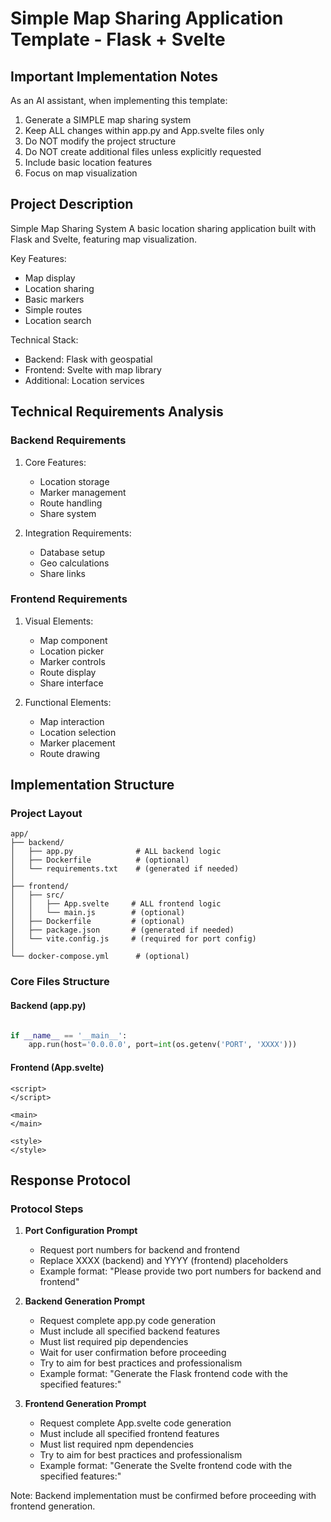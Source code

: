 # Simple Map Sharing Application Template - Flask + Svelte

## Important Implementation Notes

As an AI assistant, when implementing this template:
1. Generate a SIMPLE map sharing system
2. Keep ALL changes within app.py and App.svelte files only
3. Do NOT modify the project structure
4. Do NOT create additional files unless explicitly requested
5. Include basic location features
6. Focus on map visualization

## Project Description

Simple Map Sharing System
A basic location sharing application built with Flask and Svelte, featuring map visualization.

Key Features:
- Map display
- Location sharing
- Basic markers
- Simple routes
- Location search

Technical Stack:
- Backend: Flask with geospatial
- Frontend: Svelte with map library
- Additional: Location services

## Technical Requirements Analysis

### Backend Requirements
1. Core Features:
   - Location storage
   - Marker management
   - Route handling
   - Share system

2. Integration Requirements:
   - Database setup
   - Geo calculations
   - Share links

### Frontend Requirements
1. Visual Elements:
   - Map component
   - Location picker
   - Marker controls
   - Route display
   - Share interface

2. Functional Elements:
   - Map interaction
   - Location selection
   - Marker placement
   - Route drawing

## Implementation Structure

### Project Layout
```plaintext
app/
├── backend/
│   ├── app.py              # ALL backend logic
│   ├── Dockerfile          # (optional)
│   └── requirements.txt    # (generated if needed)
│
├── frontend/
│   ├── src/
│   │   ├── App.svelte     # ALL frontend logic
│   │   └── main.js        # (optional)
│   ├── Dockerfile         # (optional)
│   ├── package.json       # (generated if needed)
│   └── vite.config.js     # (required for port config)
│
└── docker-compose.yml      # (optional)
```

### Core Files Structure

#### Backend (app.py)
```python

if __name__ == '__main__':
    app.run(host='0.0.0.0', port=int(os.getenv('PORT', 'XXXX')))
```

#### Frontend (App.svelte)
```svelte
<script>
</script>

<main>
</main>

<style>
</style>
```

## Response Protocol

### Protocol Steps

1. **Port Configuration Prompt**
   - Request port numbers for backend and frontend
   - Replace XXXX (backend) and YYYY (frontend) placeholders
   - Example format: "Please provide two port numbers for backend and frontend"

2. **Backend Generation Prompt**
   - Request complete app.py code generation
   - Must include all specified backend features
   - Must list required pip dependencies
   - Wait for user confirmation before proceeding
   - Try to aim for best practices and professionalism
   - Example format: "Generate the Flask frontend code with the specified features:"

3. **Frontend Generation Prompt**
   - Request complete App.svelte code generation
   - Must include all specified frontend features
   - Must list required npm dependencies
   - Try to aim for best practices and professionalism
   - Example format: "Generate the Svelte frontend code with the specified features:"

Note: Backend implementation must be confirmed before proceeding with frontend generation.